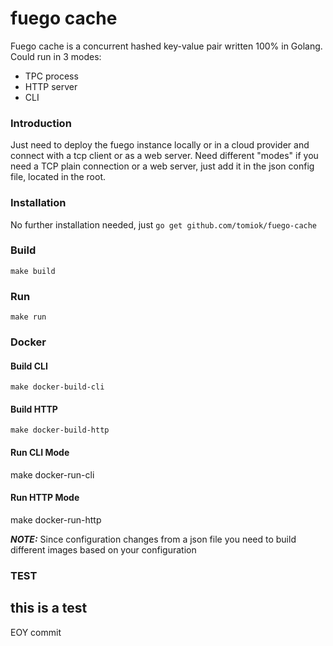 # fuego cache
Fuego cache is a concurrent hashed key-value pair written 100% in Golang. Could run in 3 modes:
 - TPC process
 - HTTP server
 - CLI

### Introduction
Just need to deploy the fuego instance locally or in a cloud provider and connect with a tcp client or as a web server.
Need different "modes" if you need a TCP plain connection or a web server, just add it in the json config file, located in the root.

### Installation
No further installation needed, just `go get github.com/tomiok/fuego-cache`

### Build
`make build`
  
### Run
`make run`

### Docker
#### Build CLI
`make docker-build-cli`

#### Build HTTP
`make docker-build-http`

#### Run CLI Mode
make docker-run-cli

#### Run HTTP Mode
make docker-run-http

**_NOTE:_**
Since configuration changes from a json file you need to build different images based on your configuration 

### TEST
this is a test
------------------------------------------------------------
EOY commit
